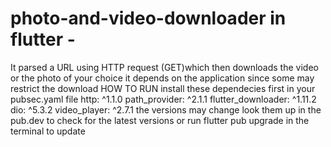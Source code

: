 # photo-and-video-downloader in flutter -
It parsed a URL using HTTP request (GET)which then downloads the video or the photo of your choice 
it depends on the application since some may restrict the download 
HOW TO RUN 
install these dependecies first in your pubsec.yaml file 
http: ^1.1.0
  path_provider: ^2.1.1
  flutter_downloader: ^1.11.2
  dio: ^5.3.2
  video_player: ^2.7.1
the versions may change look them up in the pub.dev to check for the latest versions or run flutter pub upgrade in the terminal to update 

